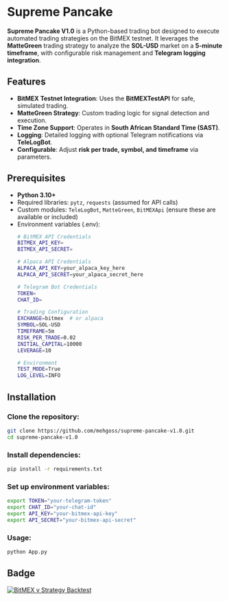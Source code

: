 # Supreme Pancake

**Supreme Pancake V1.0** is a Python-based trading bot designed to execute automated trading strategies on the BitMEX testnet. It leverages the **MatteGreen** trading strategy to analyze the **SOL-USD** market on a **5-minute timeframe**, with configurable risk management and **Telegram logging integration**.

## Features

- **BitMEX Testnet Integration**: Uses the **BitMEXTestAPI** for safe, simulated trading.
- **MatteGreen Strategy**: Custom trading logic for signal detection and execution.
- **Time Zone Support**: Operates in **South African Standard Time (SAST)**.
- **Logging**: Detailed logging with optional Telegram notifications via **TeleLogBot**.
- **Configurable**: Adjust **risk per trade, symbol, and timeframe** via parameters.

## Prerequisites

- **Python 3.10+**
- Required libraries: `pytz`, `requests` (assumed for API calls)
- Custom modules: `TeleLogBot`, `MatteGreen`, `BitMEXApi` (ensure these are available or included)
- Environment variables (.env):
  ```bash
  # BitMEX API Credentials
  BITMEX_API_KEY=
  BITMEX_API_SECRET=

  # Alpaca API Credentials 
  ALPACA_API_KEY=your_alpaca_key_here
  ALPACA_API_SECRET=your_alpaca_secret_here

  # Telegram Bot Credentials
  TOKEN=
  CHAT_ID=

  # Trading Configuration
  EXCHANGE=bitmex  # or alpaca
  SYMBOL=SOL-USD
  TIMEFRAME=5m
  RISK_PER_TRADE=0.02
  INITIAL_CAPITAL=10000
  LEVERAGE=10

  # Environment
  TEST_MODE=True
  LOG_LEVEL=INFO
  ```

## Installation

### Clone the repository:
```bash
git clone https://github.com/mehgoss/supreme-pancake-v1.0.git
cd supreme-pancake-v1.0
```

### Install dependencies:
```bash
pip install -r requirements.txt
```


### Set up environment variables:
```bash
export TOKEN="your-telegram-token"
export CHAT_ID="your-chat-id"
export API_KEY="your-bitmex-api-key"
export API_SECRET="your-bitmex-api-secret"
```

### Usage:
```bash
python App.py
```

## Badge

[![BitMEX v Strategy Backtest](https://github.com/mehgoss/supreme-pancake/actions/workflows/Green.yml/badge.svg?branch=main&event=schedule)](https://github.com/mehgoss/supreme-pancake/actions/workflows/Green.yml)
